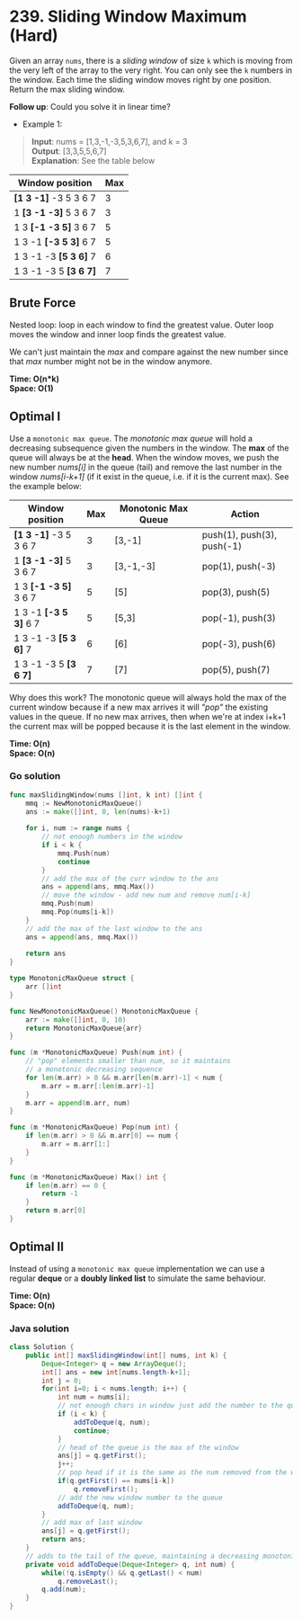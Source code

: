# 239. Sliding Window Maximum (Hard)

Given an array `nums`, there is a *sliding window* of size `k` which is moving from the very left of
the array to the very right. You can only see the `k` numbers in the window. Each time the sliding
window moves right by one position. Return the max sliding window.

**Follow up**: Could you solve it in linear time?

- Example 1:
> **Input**: nums = [1,3,-1,-3,5,3,6,7], and k = 3 <br>
> **Output**: [3,3,5,5,6,7] <br>
> **Explanation**: See the table below

Window position | Max
--- | ---
**[1  3  -1]** -3  5  3  6  7 | 3
 1 **[3  -1  -3]** 5  3  6  7 | 3
 1  3 **[-1  -3  5]** 3  6  7 | 5
 1  3  -1 **[-3  5  3]** 6  7 | 5
 1  3  -1  -3 **[5  3  6]** 7 | 6
 1  3  -1  -3  5 **[3  6  7]** | 7

## Brute Force
Nested loop: loop in each window to find the greatest value. Outer loop moves the window and inner
loop finds the greatest value.

We can't just maintain the *max* and compare against the new number since that *max* number might
not be in the window anymore.

**Time: O(n\*k) <br> Space: O(1)**

## Optimal I
Use a `monotonic max queue`. The *monotonic max queue* will hold a decreasing subsequence given the
numbers in the window. The **max** of the queue will always be at the **head**. When the window
moves, we push the new number *nums[i]* in the queue (tail) and remove the last number in the window
 *nums[i-k+1]* (if it exist in the queue, i.e. if it is the current max). See the example below:

Window position | Max | Monotonic Max Queue | Action
--- | --- | --- | ---
**[1  3  -1]** -3  5  3  6  7 | 3 | [3,-1] | push(1), push(3), push(-1)
 1 **[3  -1  -3]** 5  3  6  7 | 3 | [3,-1,-3] | pop(1), push(-3)
 1  3 **[-1  -3  5]** 3  6  7 | 5 | [5] | pop(3), push(5)
 1  3  -1 **[-3  5  3]** 6  7 | 5 | [5,3] | pop(-1), push(3)
 1  3  -1  -3 **[5  3  6]** 7 | 6 | [6] | pop(-3), push(6)
 1  3  -1  -3  5 **[3  6  7]** | 7 | [7] | pop(5), push(7)

Why does this work? The monotonic queue will always hold the max of the current window because if a
new max arrives it will *"pop"* the existing values in the queue. If no new max arrives, then when
we're at index i+k+1 the current max will be popped because it is the last element in the window.

**Time: O(n) <br> Space: O(n)**

### Go solution
```go
func maxSlidingWindow(nums []int, k int) []int {
    mmq := NewMonotonicMaxQueue()
    ans := make([]int, 0, len(nums)-k+1)
    
    for i, num := range nums {
        // not enough numbers in the window
        if i < k {
            mmq.Push(num)
            continue
        }
        // add the max of the curr window to the ans
        ans = append(ans, mmq.Max())
        // move the window - add new num and remove num[i-k]
        mmq.Push(num)
        mmq.Pop(nums[i-k])
    }
    // add the max of the last window to the ans
    ans = append(ans, mmq.Max())
    
    return ans
}

type MonotonicMaxQueue struct {
    arr []int
}

func NewMonotonicMaxQueue() MonotonicMaxQueue {
    arr := make([]int, 0, 10)
    return MonotonicMaxQueue{arr}
}

func (m *MonotonicMaxQueue) Push(num int) {
    // "pop" elements smaller than num, so it maintains 
    // a monotonic decreasing sequence
    for len(m.arr) > 0 && m.arr[len(m.arr)-1] < num {
        m.arr = m.arr[:len(m.arr)-1]
    }
    m.arr = append(m.arr, num)
}

func (m *MonotonicMaxQueue) Pop(num int) {
    if len(m.arr) > 0 && m.arr[0] == num {
        m.arr = m.arr[1:]
    } 
}

func (m *MonotonicMaxQueue) Max() int {
    if len(m.arr) == 0 {
        return -1
    }
    return m.arr[0]
}
```
## Optimal II
Instead of using a `monotonic max queue` implementation we can use a regular **deque** or a 
**doubly linked list** to simulate the same behaviour.

**Time: O(n) <br> Space: O(n)**

### Java solution
```java
class Solution {
    public int[] maxSlidingWindow(int[] nums, int k) {
        Deque<Integer> q = new ArrayDeque();
        int[] ans = new int[nums.length-k+1];
        int j = 0;
        for(int i=0; i < nums.length; i++) {
            int num = nums[i];
            // not enough chars in window just add the number to the queue
            if (i < k) {
                addToDeque(q, num);
                continue;
            }
            // head of the queue is the max of the window
            ans[j] = q.getFirst();
            j++;
            // pop head if it is the same as the num removed from the window
            if(q.getFirst() == nums[i-k])
                q.removeFirst();
            // add the new window number to the queue
            addToDeque(q, num);
        }
        // add max of last window
        ans[j] = q.getFirst();
        return ans;
    }
    // adds to the tail of the queue, maintaining a decreasing monotonic sequence
    private void addToDeque(Deque<Integer> q, int num) {
        while(!q.isEmpty() && q.getLast() < num)
            q.removeLast();
        q.add(num);
    }
}
```